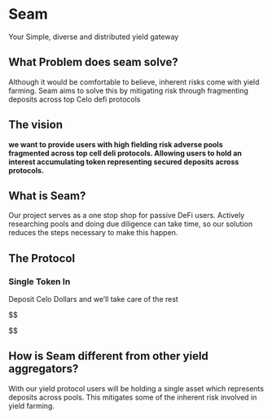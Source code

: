 <!-- 

                            
 ####  ######   ##   #    # 
#      #       #  #  ##  ## 
 ####  #####  #    # # ## # 
     # #      ###### #    # 
#    # #      #    # #    # 
 ####  ###### #    # #    #                        
                 
    
 -->


# Seam

Your Simple, diverse and distributed yield gateway 

## What Problem does seam solve?

Although it would be comfortable to believe, inherent risks come with yield farming. Seam aims to solve this by mitigating risk through fragmenting deposits across top Celo defi protocols

## The vision

**we want to provide users with high fielding risk adverse pools fragmented across top cell deli protocols. Allowing users to hold an interest accumulating token representing secured deposits across protocols.**

## What is Seam?

Our project serves as a one stop shop for passive DeFi users. Actively researching pools and doing due diligence can take time, so our solution reduces the steps necessary to make this happen. 

## The Protocol

### Single Token In

Deposit Celo Dollars and we’ll take care of the rest

$$

$$

## How is Seam different from other yield aggregators?

With our yield protocol users will be holding a single asset which represents deposits across pools. This mitigates some of the inherent risk involved in yield farming.